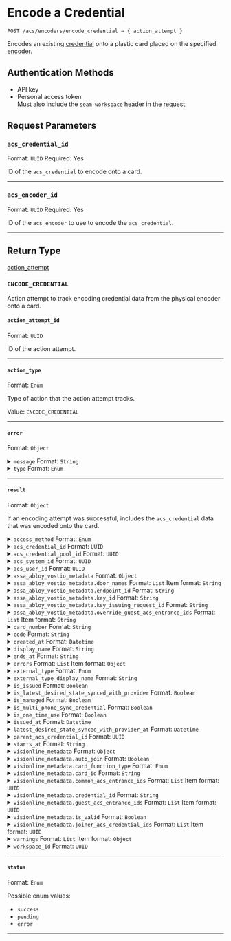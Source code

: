 # Encode a Credential

```
POST /acs/encoders/encode_credential ⇒ { action_attempt }
```

Encodes an existing [credential](../../../capability-guides/access-systems/managing-credentials.md) onto a plastic card placed on the specified [encoder](../../../capability-guides/access-systems/working-with-card-encoders-and-scanners/README.md).

## Authentication Methods

- API key
- Personal access token
  <br>Must also include the `seam-workspace` header in the request.

## Request Parameters

### `acs_credential_id`

Format: `UUID`
Required: Yes

ID of the `acs_credential` to encode onto a card.

***

### `acs_encoder_id`

Format: `UUID`
Required: Yes

ID of the `acs_encoder` to use to encode the `acs_credential`.

***

## Return Type

[action\_attempt](./)

### `ENCODE_CREDENTIAL`

Action attempt to track encoding credential data from the physical encoder onto a card.

#### `action_attempt_id`

Format: `UUID`

ID of the action attempt.

---

#### `action_type`

Format: `Enum`

Type of action that the action attempt tracks.

Value: `ENCODE_CREDENTIAL`

---

#### `error`

Format: `Object`

<details>

<summary><code>message</code> Format: <code>String</code></summary>
</details>

<details>

<summary><code>type</code> Format: <code>Enum</code></summary>

Possible enum values:
- `uncategorized_error`
- `action_attempt_expired`
- `no_credential_on_encoder`
- `incompatible_card_format`
- `credential_cannot_be_reissued`
</details>

---

#### `result`

Format: `Object`

If an encoding attempt was successful, includes the `acs_credential` data that was encoded onto the card.

<details>

<summary><code>access_method</code> Format: <code>Enum</code></summary>

Access method for the [credential](../../../capability-guides/access-systems/managing-credentials.md). Supported values: `code`, `card`, `mobile_key`.

Possible enum values:
- `code`
- `card`
- `mobile_key`
</details>

<details>

<summary><code>acs_credential_id</code> Format: <code>UUID</code></summary>

ID of the [credential](../../../capability-guides/access-systems/managing-credentials.md).
</details>

<details>

<summary><code>acs_credential_pool_id</code> Format: <code>UUID</code></summary>
</details>

<details>

<summary><code>acs_system_id</code> Format: <code>UUID</code></summary>

ID of the [access control system](https://docs.seam.co/latest/capability-guides/access-systems) that contains the [credential](../../../capability-guides/access-systems/managing-credentials.md).
</details>

<details>

<summary><code>acs_user_id</code> Format: <code>UUID</code></summary>

ID of the [ACS user](https://docs.seam.co/latest/capability-guides/access-systems/user-management) to whom the [credential](../../../capability-guides/access-systems/managing-credentials.md) belongs.
</details>

<details>

<summary><code>assa_abloy_vostio_metadata</code> Format: <code>Object</code></summary>

Vostio-specific metadata for the [credential](../../../capability-guides/access-systems/managing-credentials.md).
</details>

<details>

<summary><code>assa_abloy_vostio_metadata.door_names</code> Format: <code>List</code> Item format: <code>String</code></summary>
</details>

<details>

<summary><code>assa_abloy_vostio_metadata.endpoint_id</code> Format: <code>String</code></summary>
</details>

<details>

<summary><code>assa_abloy_vostio_metadata.key_id</code> Format: <code>String</code></summary>
</details>

<details>

<summary><code>assa_abloy_vostio_metadata.key_issuing_request_id</code> Format: <code>String</code></summary>
</details>

<details>

<summary><code>assa_abloy_vostio_metadata.override_guest_acs_entrance_ids</code> Format: <code>List</code> Item format: <code>String</code></summary>
</details>

<details>

<summary><code>card_number</code> Format: <code>String</code></summary>

Number of the card associated with the [credential](../../../capability-guides/access-systems/managing-credentials.md).
</details>

<details>

<summary><code>code</code> Format: <code>String</code></summary>

Access (PIN) code for the [credential](../../../capability-guides/access-systems/managing-credentials.md).
</details>

<details>

<summary><code>created_at</code> Format: <code>Datetime</code></summary>

Date and time at which the [credential](../../../capability-guides/access-systems/managing-credentials.md) was created.
</details>

<details>

<summary><code>display_name</code> Format: <code>String</code></summary>

Display name that corresponds to the [credential](../../../capability-guides/access-systems/managing-credentials.md) type.
</details>

<details>

<summary><code>ends_at</code> Format: <code>String</code></summary>

Date and time at which the [credential](../../../capability-guides/access-systems/managing-credentials.md) validity ends, in [ISO 8601](https://www.iso.org/iso-8601-date-and-time-format.html) format. Must be a time in the future and after `starts_at`.
</details>

<details>

<summary><code>errors</code> Format: <code>List</code> Item format: <code>Object</code></summary>

Errors associated with the [credential](../../../capability-guides/access-systems/managing-credentials.md).

- <code>error_code</code> Format: <code>String</code>


- <code>message</code> Format: <code>String</code>

</details>

<details>

<summary><code>external_type</code> Format: <code>Enum</code></summary>

Brand-specific terminology for the [credential](../../../capability-guides/access-systems/managing-credentials.md) type. Supported values: `pti_card`, `brivo_credential`, `hid_credential`, `visionline_card`.

Possible enum values:
- `pti_card`
- `brivo_credential`
- `hid_credential`
- `visionline_card`
- `salto_ks_credential`
- `assa_abloy_vostio_key`
- `salto_space_key`
</details>

<details>

<summary><code>external_type_display_name</code> Format: <code>String</code></summary>

Display name that corresponds to the brand-specific terminology for the [credential](../../../capability-guides/access-systems/managing-credentials.md) type.
</details>

<details>

<summary><code>is_issued</code> Format: <code>Boolean</code></summary>

Indicates whether the [credential](../../../capability-guides/access-systems/managing-credentials.md) has been encoded onto a card.
</details>

<details>

<summary><code>is_latest_desired_state_synced_with_provider</code> Format: <code>Boolean</code></summary>

Indicates whether the latest state of the [credential](../../../capability-guides/access-systems/managing-credentials.md) has been synced from Seam to the provider.
</details>

<details>

<summary><code>is_managed</code> Format: <code>Boolean</code></summary>
</details>

<details>

<summary><code>is_multi_phone_sync_credential</code> Format: <code>Boolean</code></summary>

Indicates whether the [credential](../../../capability-guides/access-systems/managing-credentials.md) is a [multi-phone sync credential](https://docs.seam.co/latest/capability-guides/mobile-access-in-development/issuing-mobile-credentials-from-an-access-control-system#what-are-multi-phone-sync-credentials).
</details>

<details>

<summary><code>is_one_time_use</code> Format: <code>Boolean</code></summary>

Indicates whether the [credential](../../../capability-guides/access-systems/managing-credentials.md) can only be used once. If `true`, the code becomes invalid after the first use.
</details>

<details>

<summary><code>issued_at</code> Format: <code>Datetime</code></summary>

Date and time at which the [credential](../../../capability-guides/access-systems/managing-credentials.md) was encoded onto a card.
</details>

<details>

<summary><code>latest_desired_state_synced_with_provider_at</code> Format: <code>Datetime</code></summary>

Date and time at which the state of the [credential](../../../capability-guides/access-systems/managing-credentials.md) was most recently synced from Seam to the provider.
</details>

<details>

<summary><code>parent_acs_credential_id</code> Format: <code>UUID</code></summary>

ID of the parent [credential](../../../capability-guides/access-systems/managing-credentials.md).
</details>

<details>

<summary><code>starts_at</code> Format: <code>String</code></summary>

Date and time at which the [credential](../../../capability-guides/access-systems/managing-credentials.md) validity starts, in [ISO 8601](https://www.iso.org/iso-8601-date-and-time-format.html) format.
</details>

<details>

<summary><code>visionline_metadata</code> Format: <code>Object</code></summary>

Visionline-specific metadata for the [credential](../../../capability-guides/access-systems/managing-credentials.md).
</details>

<details>

<summary><code>visionline_metadata.auto_join</code> Format: <code>Boolean</code></summary>
</details>

<details>

<summary><code>visionline_metadata.card_function_type</code> Format: <code>Enum</code></summary>

Possible enum values:
- `guest`
- `staff`
</details>

<details>

<summary><code>visionline_metadata.card_id</code> Format: <code>String</code></summary>
</details>

<details>

<summary><code>visionline_metadata.common_acs_entrance_ids</code> Format: <code>List</code> Item format: <code>UUID</code></summary>
</details>

<details>

<summary><code>visionline_metadata.credential_id</code> Format: <code>String</code></summary>
</details>

<details>

<summary><code>visionline_metadata.guest_acs_entrance_ids</code> Format: <code>List</code> Item format: <code>UUID</code></summary>
</details>

<details>

<summary><code>visionline_metadata.is_valid</code> Format: <code>Boolean</code></summary>
</details>

<details>

<summary><code>visionline_metadata.joiner_acs_credential_ids</code> Format: <code>List</code> Item format: <code>UUID</code></summary>
</details>

<details>

<summary><code>warnings</code> Format: <code>List</code> Item format: <code>Object</code></summary>

Warnings associated with the [credential](../../../capability-guides/access-systems/managing-credentials.md).

- <code>created_at</code> Format: <code>Datetime</code>

  Date and time at which Seam created the warning.


- <code>message</code> Format: <code>String</code>

  Detailed description of the warning. Provides insights into the issue and potentially how to rectify it.


- <code>warning_code</code> Format: <code>Enum</code>

  Unique identifier of the type of warning. Enables quick recognition and categorization of the issue.

  Possible enum values:
  - `waiting_to_be_issued`
  - `schedule_externally_modified`
  - `schedule_modified`
  - `being_deleted`
  - `unknown_issue_with_acs_credential`
  - `needs_to_be_reissued`

</details>

<details>

<summary><code>workspace_id</code> Format: <code>UUID</code></summary>

ID of the [workspace](../../../core-concepts/workspaces/README.md) that contains the [credential](../../../capability-guides/access-systems/managing-credentials.md).
</details>

---

#### `status`

Format: `Enum`

Possible enum values:
- `success`
- `pending`
- `error`

---

